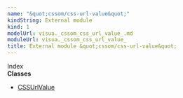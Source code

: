 ```yaml
---
name: "&quot;cssom/css-url-value&quot;"
kindString: External module
kind: 1
modelUrl: visua._cssom_css_url_value_.md
moduleUrl: visua._cssom_css_url_value_
title: External module &quot;cssom/css-url-value&quot;
---
```








<section >
<div class="lead pb-2">Index</div>
<section class="tsd-panel tsd-index-panel">
<div class="tsd-index-content">
<section class="tsd-index-section ">
<strong>Classes</strong>
<ul>
<li class=""><a href=".visua._cssom_css_url_value_.cssurlvalue/" class="tsd-kind-icon">CSSUrl<wbr>Value</a></li>
</ul>
</section>
</div>
</section>
</section>
